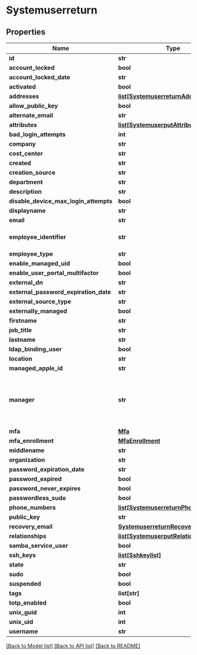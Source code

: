 # Systemuserreturn

## Properties
Name | Type | Description | Notes
------------ | ------------- | ------------- | -------------
**id** | **str** |  | [optional] 
**account_locked** | **bool** |  | [optional] 
**account_locked_date** | **str** |  | [optional] 
**activated** | **bool** |  | [optional] 
**addresses** | [**list[SystemuserreturnAddresses]**](SystemuserreturnAddresses.md) |  | [optional] 
**allow_public_key** | **bool** |  | [optional] 
**alternate_email** | **str** |  | [optional] 
**attributes** | [**list[SystemuserputAttributes]**](SystemuserputAttributes.md) |  | [optional] 
**bad_login_attempts** | **int** |  | [optional] 
**company** | **str** |  | [optional] 
**cost_center** | **str** |  | [optional] 
**created** | **str** |  | [optional] 
**creation_source** | **str** |  | [optional] 
**department** | **str** |  | [optional] 
**description** | **str** |  | [optional] 
**disable_device_max_login_attempts** | **bool** |  | [optional] 
**displayname** | **str** |  | [optional] 
**email** | **str** |  | [optional] 
**employee_identifier** | **str** | Must be unique per user.  | [optional] 
**employee_type** | **str** |  | [optional] 
**enable_managed_uid** | **bool** |  | [optional] 
**enable_user_portal_multifactor** | **bool** |  | [optional] 
**external_dn** | **str** |  | [optional] 
**external_password_expiration_date** | **str** |  | [optional] 
**external_source_type** | **str** |  | [optional] 
**externally_managed** | **bool** |  | [optional] 
**firstname** | **str** |  | [optional] 
**job_title** | **str** |  | [optional] 
**lastname** | **str** |  | [optional] 
**ldap_binding_user** | **bool** |  | [optional] 
**location** | **str** |  | [optional] 
**managed_apple_id** | **str** |  | [optional] 
**manager** | **str** | Relation with another systemuser to identify the last as a manager. | [optional] 
**mfa** | [**Mfa**](Mfa.md) |  | [optional] 
**mfa_enrollment** | [**MfaEnrollment**](MfaEnrollment.md) |  | [optional] 
**middlename** | **str** |  | [optional] 
**organization** | **str** |  | [optional] 
**password_expiration_date** | **str** |  | [optional] 
**password_expired** | **bool** |  | [optional] 
**password_never_expires** | **bool** |  | [optional] 
**passwordless_sudo** | **bool** |  | [optional] 
**phone_numbers** | [**list[SystemuserreturnPhoneNumbers]**](SystemuserreturnPhoneNumbers.md) |  | [optional] 
**public_key** | **str** |  | [optional] 
**recovery_email** | [**SystemuserreturnRecoveryEmail**](SystemuserreturnRecoveryEmail.md) |  | [optional] 
**relationships** | [**list[SystemuserputRelationships]**](SystemuserputRelationships.md) |  | [optional] 
**samba_service_user** | **bool** |  | [optional] 
**ssh_keys** | [**list[Sshkeylist]**](Sshkeylist.md) |  | [optional] 
**state** | **str** |  | [optional] 
**sudo** | **bool** |  | [optional] 
**suspended** | **bool** |  | [optional] 
**tags** | **list[str]** |  | [optional] 
**totp_enabled** | **bool** |  | [optional] 
**unix_guid** | **int** |  | [optional] 
**unix_uid** | **int** |  | [optional] 
**username** | **str** |  | [optional] 

[[Back to Model list]](../README.md#documentation-for-models) [[Back to API list]](../README.md#documentation-for-api-endpoints) [[Back to README]](../README.md)

